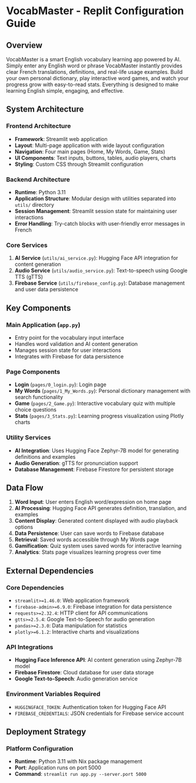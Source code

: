 # VocabMaster - Replit Configuration Guide

## Overview

VocabMaster is a smart English vocabulary learning app powered by AI. Simply enter any English word or phrase VocabMaster instantly provides clear French translations, definitions, and real-life usage examples. Build your own personal dictionary, play interactive word games, and watch your progress grow with easy-to-read stats. Everything is designed to make learning English simple, engaging, and effective.

## System Architecture

### Frontend Architecture

- **Framework**: Streamlit web application
- **Layout**: Multi-page application with wide layout configuration
- **Navigation**: Four main pages (Home, My Words, Game, Stats)
- **UI Components**: Text inputs, buttons, tables, audio players, charts
- **Styling**: Custom CSS through Streamlit configuration

### Backend Architecture

- **Runtime**: Python 3.11
- **Application Structure**: Modular design with utilities separated into `utils/` directory
- **Session Management**: Streamlit session state for maintaining user interactions
- **Error Handling**: Try-catch blocks with user-friendly error messages in French

### Core Services

1. **AI Service** (`utils/ai_service.py`): Hugging Face API integration for content generation
2. **Audio Service** (`utils/audio_service.py`): Text-to-speech using Google TTS (gTTS)
3. **Firebase Service** (`utils/firebase_config.py`): Database management and user data persistence

## Key Components

### Main Application (`app.py`)

- Entry point for the vocabulary input interface
- Handles word validation and AI content generation
- Manages session state for user interactions
- Integrates with Firebase for data persistence

### Page Components

- **Login** (`pages/0_login.py`): Login page
- **My Words** (`pages/1_My_Words.py`): Personal dictionary management with search functionality
- **Game** (`pages/2_Game.py`): Interactive vocabulary quiz with multiple choice questions
- **Stats** (`pages/3_Stats.py`): Learning progress visualization using Plotly charts

### Utility Services

- **AI Integration**: Uses Hugging Face Zephyr-7B model for generating definitions and examples
- **Audio Generation**: gTTS for pronunciation support
- **Database Management**: Firebase Firestore for persistent storage

## Data Flow

1. **Word Input**: User enters English word/expression on home page
2. **AI Processing**: Hugging Face API generates definition, translation, and examples
3. **Content Display**: Generated content displayed with audio playback options
4. **Data Persistence**: User can save words to Firebase database
5. **Retrieval**: Saved words accessible through My Words page
6. **Gamification**: Quiz system uses saved words for interactive learning
7. **Analytics**: Stats page visualizes learning progress over time

## External Dependencies

### Core Dependencies

- `streamlit>=1.46.0`: Web application framework
- `firebase-admin>=6.9.0`: Firebase integration for data persistence
- `requests>=2.32.4`: HTTP client for API communications
- `gtts>=2.5.4`: Google Text-to-Speech for audio generation
- `pandas>=2.3.0`: Data manipulation for statistics
- `plotly>=6.1.2`: Interactive charts and visualizations

### API Integrations

- **Hugging Face Inference API**: AI content generation using Zephyr-7B model
- **Firebase Firestore**: Cloud database for user data storage
- **Google Text-to-Speech**: Audio generation service

### Environment Variables Required

- `HUGGINGFACE_TOKEN`: Authentication token for Hugging Face API
- `FIREBASE_CREDENTIALS`: JSON credentials for Firebase service account

## Deployment Strategy

### Platform Configuration

- **Runtime**: Python 3.11 with Nix package management
- **Port**: Application runs on port 5000
- **Command**: `streamlit run app.py --server.port 5000`

